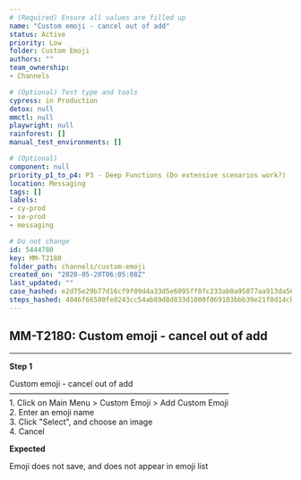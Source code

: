 ```yaml
---
# (Required) Ensure all values are filled up
name: "Custom emoji - cancel out of add"
status: Active
priority: Low
folder: Custom Emoji
authors: ""
team_ownership: 
- Channels

# (Optional) Test type and tools
cypress: in Production
detox: null
mmctl: null
playwright: null
rainforest: []
manual_test_environments: []

# (Optional)
component: null
priority_p1_to_p4: P3 - Deep Functions (Do extensive scenarios work?)
location: Messaging
tags: []
labels: 
- cy-prod
- se-prod
- messaging

# Do not change
id: 5444780
key: MM-T2180
folder_path: channels/custom-emoji
created_on: "2020-05-20T06:05:08Z"
last_updated: ""
case_hashed: e2d75e29b77d16cf9f09d4a33d5e6095ff0fc233ab0a95077aa913da56711b59130d97b28c8376a74052088fb342ee6a
steps_hashed: 4046f66580fe0243cc54ab89d8d833d1000f069103bbb39e21f8d14cb7387bf694916eb9302747e22f5892c982244d5e
---
```


## MM-T2180: Custom emoji - cancel out of add

---

**Step 1**

Custom emoji - cancel out of add\
————————————————————————————\
1\. Click on Main Menu > Custom Emoji > Add Custom Emoji\
2\. Enter an emoji name\
3\. Click "Select", and choose an image\
4\. Cancel

**Expected**

Emoji does not save, and does not appear in emoji list

